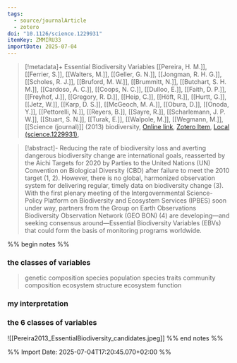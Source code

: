 ```yaml
---
tags:
  - source/journalArticle
  - zotero
doi: "10.1126/science.1229931"
itemKey: ZMMIRU33
importDate: 2025-07-04
---
```

>[!metadata]+
> Essential Biodiversity Variables
> [[Pereira, H. M.]], [[Ferrier, S.]], [[Walters, M.]], [[Geller, G. N.]], [[Jongman, R. H. G.]], [[Scholes, R. J.]], [[Bruford, M. W.]], [[Brummitt, N.]], [[Butchart, S. H. M.]], [[Cardoso, A. C.]], [[Coops, N. C.]], [[Dulloo, E.]], [[Faith, D. P.]], [[Freyhof, J.]], [[Gregory, R. D.]], [[Heip, C.]], [[Höft, R.]], [[Hurtt, G.]], [[Jetz, W.]], [[Karp, D. S.]], [[McGeoch, M. A.]], [[Obura, D.]], [[Onoda, Y.]], [[Pettorelli, N.]], [[Reyers, B.]], [[Sayre, R.]], [[Scharlemann, J. P. W.]], [[Stuart, S. N.]], [[Turak, E.]], [[Walpole, M.]], [[Wegmann, M.]], 
> [[Science (journal)]] (2013)
> biodiversity, 
> [Online link](https://www.science.org/doi/10.1126/science.1229931), [Zotero Item](zotero://select/library/items/ZMMIRU33), [Local (science.1229931)](file://C:/Users/aburg/Documents/references/zotero/storage/JZLYE749/science.1229931.pdf), 

>[!abstract]-
>Reducing the rate of biodiversity loss and averting dangerous biodiversity change are international goals, reasserted by the Aichi Targets for 2020 by Parties to the United Nations (UN) Convention on Biological Diversity (CBD) after failure to meet the 2010 target (1, 2). However, there is no global, harmonized observation system for delivering regular, timely data on biodiversity change (3). With the first plenary meeting of the Intergovernmental Science-Policy Platform on Biodiversity and Ecosystem Services (IPBES) soon under way, partners from the Group on Earth Observations Biodiversity Observation Network (GEO BON) (4) are developing—and seeking consensus around—Essential Biodiversity Variables (EBVs) that could form the basis of monitoring programs worldwide.

%% begin notes %%
### the classes of variables
> genetic composition
> species population
> species traits
> community composition
> ecosystem structure
> ecosystem function

### my interpretation

### the 6 classes of variables
![[Pereira2013_EssentialBiodiversity_candidates.jpeg]]
%% end notes %%

%% Import Date: 2025-07-04T17:20:45.070+02:00 %%
